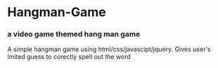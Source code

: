 # Hangman-Game

### a video game themed hang man game

A simple hangman game using html/css/javascipt/jquery.
Gives user's lmited guess to corectly spell out the word
